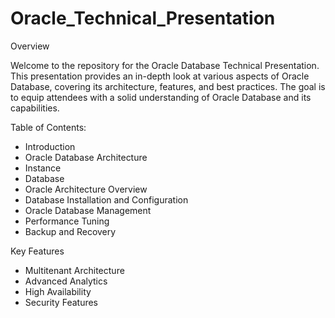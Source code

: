 # Oracle_Technical_Presentation

Overview

Welcome to the repository for the Oracle Database Technical Presentation. This presentation provides an in-depth look at various aspects of Oracle Database, covering its architecture, features, and best practices. The goal is to equip attendees with a solid understanding of Oracle Database and its capabilities.

Table of Contents:

* Introduction
*  Oracle Database Architecture
* Instance
* Database
* Oracle Architecture Overview
* Database Installation and Configuration
* Oracle Database Management
* Performance Tuning
* Backup and Recovery
  
Key Features

* Multitenant Architecture
* Advanced Analytics
* High Availability
* Security Features
